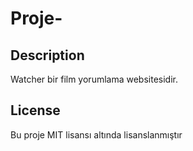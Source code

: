 # Proje-

## Description
Watcher bir film yorumlama websitesidir.

## License
Bu proje MIT lisansı altında lisanslanmıştır
